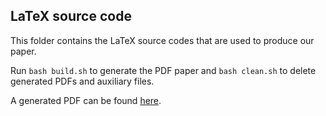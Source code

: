 ## LaTeX source code

This folder contains the LaTeX source codes that are used to produce our paper.

Run `bash build.sh` to generate the PDF paper and `bash clean.sh` to delete generated PDFs and
auxiliary files.

A generated PDF can be found [here](http://data.kaizhao.net/publications/tpami2021line.pdf).